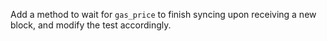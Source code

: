 Add a method to wait for `gas_price` to finish syncing upon receiving a new block, and modify the test accordingly.